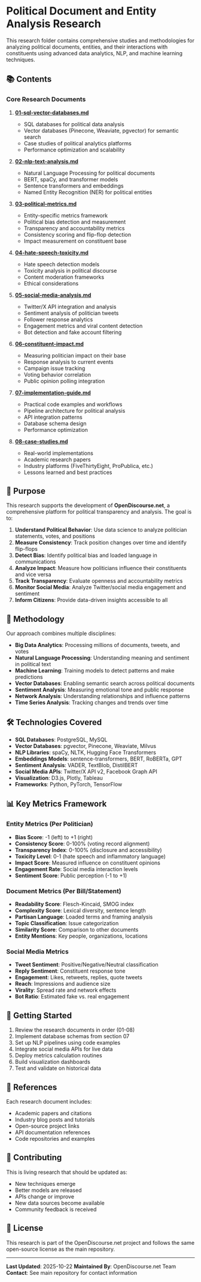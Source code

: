 # Political Document and Entity Analysis Research

This research folder contains comprehensive studies and methodologies for analyzing political documents, entities, and their interactions with constituents using advanced data analytics, NLP, and machine learning techniques.

## 📚 Contents

### Core Research Documents

1. **[01-sql-vector-databases.md](01-sql-vector-databases.md)**
   - SQL databases for political data analysis
   - Vector databases (Pinecone, Weaviate, pgvector) for semantic search
   - Case studies of political analytics platforms
   - Performance optimization and scalability

2. **[02-nlp-text-analysis.md](02-nlp-text-analysis.md)**
   - Natural Language Processing for political documents
   - BERT, spaCy, and transformer models
   - Sentence transformers and embeddings
   - Named Entity Recognition (NER) for political entities

3. **[03-political-metrics.md](03-political-metrics.md)**
   - Entity-specific metrics framework
   - Political bias detection and measurement
   - Transparency and accountability metrics
   - Consistency scoring and flip-flop detection
   - Impact measurement on constituent base

4. **[04-hate-speech-toxicity.md](04-hate-speech-toxicity.md)**
   - Hate speech detection models
   - Toxicity analysis in political discourse
   - Content moderation frameworks
   - Ethical considerations

5. **[05-social-media-analysis.md](05-social-media-analysis.md)**
   - Twitter/X API integration and analysis
   - Sentiment analysis of politician tweets
   - Follower response analytics
   - Engagement metrics and viral content detection
   - Bot detection and fake account filtering

6. **[06-constituent-impact.md](06-constituent-impact.md)**
   - Measuring politician impact on their base
   - Response analysis to current events
   - Campaign issue tracking
   - Voting behavior correlation
   - Public opinion polling integration

7. **[07-implementation-guide.md](07-implementation-guide.md)**
   - Practical code examples and workflows
   - Pipeline architecture for political analysis
   - API integration patterns
   - Database schema design
   - Performance optimization

8. **[08-case-studies.md](08-case-studies.md)**
   - Real-world implementations
   - Academic research papers
   - Industry platforms (FiveThirtyEight, ProPublica, etc.)
   - Lessons learned and best practices

## 🎯 Purpose

This research supports the development of **OpenDiscourse.net**, a comprehensive platform for political transparency and analysis. The goal is to:

1. **Understand Political Behavior**: Use data science to analyze politician statements, votes, and positions
2. **Measure Consistency**: Track position changes over time and identify flip-flops
3. **Detect Bias**: Identify political bias and loaded language in communications
4. **Analyze Impact**: Measure how politicians influence their constituents and vice versa
5. **Track Transparency**: Evaluate openness and accountability metrics
6. **Monitor Social Media**: Analyze Twitter/social media engagement and sentiment
7. **Inform Citizens**: Provide data-driven insights accessible to all

## 🔬 Methodology

Our approach combines multiple disciplines:

- **Big Data Analytics**: Processing millions of documents, tweets, and votes
- **Natural Language Processing**: Understanding meaning and sentiment in political text
- **Machine Learning**: Training models to detect patterns and make predictions
- **Vector Databases**: Enabling semantic search across political documents
- **Sentiment Analysis**: Measuring emotional tone and public response
- **Network Analysis**: Understanding relationships and influence patterns
- **Time Series Analysis**: Tracking changes and trends over time

## 🛠️ Technologies Covered

- **SQL Databases**: PostgreSQL, MySQL
- **Vector Databases**: pgvector, Pinecone, Weaviate, Milvus
- **NLP Libraries**: spaCy, NLTK, Hugging Face Transformers
- **Embeddings Models**: sentence-transformers, BERT, RoBERTa, GPT
- **Sentiment Analysis**: VADER, TextBlob, DistilBERT
- **Social Media APIs**: Twitter/X API v2, Facebook Graph API
- **Visualization**: D3.js, Plotly, Tableau
- **Frameworks**: Python, PyTorch, TensorFlow

## 📊 Key Metrics Framework

### Entity Metrics (Per Politician)
- **Bias Score**: -1 (left) to +1 (right)
- **Consistency Score**: 0-100% (voting record alignment)
- **Transparency Index**: 0-100% (disclosure and accessibility)
- **Toxicity Level**: 0-1 (hate speech and inflammatory language)
- **Impact Score**: Measured influence on constituent opinions
- **Engagement Rate**: Social media interaction levels
- **Sentiment Score**: Public perception (-1 to +1)

### Document Metrics (Per Bill/Statement)
- **Readability Score**: Flesch-Kincaid, SMOG index
- **Complexity Score**: Lexical diversity, sentence length
- **Partisan Language**: Loaded terms and framing analysis
- **Topic Classification**: Issue categorization
- **Similarity Score**: Comparison to other documents
- **Entity Mentions**: Key people, organizations, locations

### Social Media Metrics
- **Tweet Sentiment**: Positive/Negative/Neutral classification
- **Reply Sentiment**: Constituent response tone
- **Engagement**: Likes, retweets, replies, quote tweets
- **Reach**: Impressions and audience size
- **Virality**: Spread rate and network effects
- **Bot Ratio**: Estimated fake vs. real engagement

## 🚀 Getting Started

1. Review the research documents in order (01-08)
2. Implement database schemas from section 07
3. Set up NLP pipelines using code examples
4. Integrate social media APIs for live data
5. Deploy metrics calculation routines
6. Build visualization dashboards
7. Test and validate on historical data

## 📖 References

Each research document includes:
- Academic papers and citations
- Industry blog posts and tutorials
- Open-source project links
- API documentation references
- Code repositories and examples

## 🤝 Contributing

This is living research that should be updated as:
- New techniques emerge
- Better models are released
- APIs change or improve
- New data sources become available
- Community feedback is received

## 📝 License

This research is part of the OpenDiscourse.net project and follows the same open-source license as the main repository.

---

**Last Updated**: 2025-10-22
**Maintained By**: OpenDiscourse.net Team
**Contact**: See main repository for contact information
